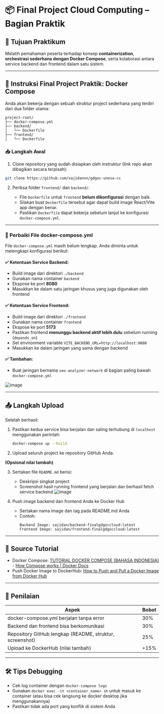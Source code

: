 
# 📦 Final Project Cloud Computing – Bagian Praktik

## 🔧 Tujuan Praktikum
Melatih pemahaman peserta terhadap konsep **containerization**, **orchestrasi sederhana dengan Docker Compose**, serta kolaborasi antara service backend dan frontend dalam satu sistem.

---

## 📝 Instruksi Final Project Praktik: Docker Compose

Anda akan bekerja dengan sebuah struktur project sederhana yang terdiri dari dua folder utama:

```
project-root/
├── docker-compose.yml
├── backend/
│   └── Dockerfile
├── frontend/
│   └── Dockerfile
```

### 📥 Langkah Awal

1. Clone repository yang sudah disiapkan oleh instruktur (link repo akan dibagikan secara terpisah):

```bash
git clone https://github.com/sajidannn/gdgoc-unesa-cc
```

2. Periksa folder `frontend/` dan `backend/`.

   - File `Dockerfile` untuk `frontend` **belum dikonfigurasi** dengan baik.
   - Silakan buat `Dockerfile` tersebut agar dapat build image React/Vite app dengan benar.
   - Pastikan `Dockerfile` dapat bekerja sebelum lanjut ke konfigurasi `docker-compose.yml`.

---

### 🔧 Perbaiki File docker-compose.yml

File `docker-compose.yml` masih belum lengkap. Anda diminta untuk melengkapi konfigurasi berikut:

#### ✅ Ketentuan Service Backend:
- Build image dari direktori `./backend`
- Gunakan nama container `backend`
- Ekspose ke port **8080**
- Masukkan ke dalam satu jaringan khusus yang juga digunakan oleh frontend

#### ✅ Ketentuan Service Frontend:
- Build image dari direktori `./frontend`
- Gunakan nama container `frontend`
- Ekspose ke port **5173**
- Pastikan frontend **menunggu backend aktif lebih dulu** sebelum running (`depends_on`)
- Set environment variable `VITE_BACKEND_URL=http://localhost:8080`
- Masukkan ke dalam jaringan yang sama dengan backend

#### ✅ Tambahan:
- Buat jaringan bernama `seo-analyzer-network` di bagian paling bawah `docker-compose.yml`

![image](https://github.com/user-attachments/assets/dce440e8-9c05-4971-8722-4b3976c44c98)

---

## 📤 Langkah Upload

Setelah berhasil:

1. Pastikan kedua service bisa berjalan dan saling terhubung di `localhost` menggunakan perintah:
   ```bash
   docker-compose up --build
   ```
2. Upload seluruh project ke repository GitHub Anda.

  **(Opsional nilai tambah)**

3. Sertakan file `README.md` berisi:
   - Deskripsi singkat project
   - Screenshot hasil running frontend yang berjalan dan berhasil fetch service backend
     ![image](https://github.com/user-attachments/assets/68f32458-d0a3-41c8-8f61-d666fa68be04)


4. Push image backend dan frontend Anda ke Docker Hub
   - Sertakan nama image dan tag pada README.md Anda
   - Contoh:
     ```
     Backend Image: sajidan/backend-finalgdgoccloud:latest
     Frontend Image: sajidan/frontend-finalgdgoccloud:latest
     ```

---

## 🔗 Source Tutorial
- Docker Compose: [TUTORIAL DOCKER COMPOSE (BAHASA INDONESIA)](https://www.youtube.com/watch?v=3nFbRd4FnRo) - [How Compose works | Docker Docs](https://docs.docker.com/compose/)
- Push Docker Image to DockerHub: [How to Push and Pull a Docker Image from Docker Hub](https://www.digitalocean.com/community/tutorials/how-to-push-and-pull-docker-images)

---

## 🧪 Penilaian

| Aspek | Bobot |
|-------|--------|
| docker-compose.yml berjalan tanpa error | 30% |
| Backend dan frontend bisa berkomunikasi | 30% |
| Repository GitHub lengkap (README, struktur, screenshot) | 25% |
| Upload ke DockerHub (nilai tambah) | +15% |

---

## 🛠️ Tips Debugging
- Cek log container dengan `docker-compose logs`
- Gunakan `docker exec -it <container_name> sh` untuk masuk ke container (atau bisa cek langsung ke docker desktop jika menggunakannya)
- Pastikan tidak ada port yang konflik di sistem Anda
